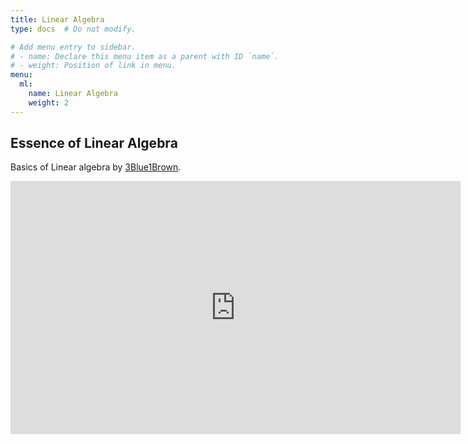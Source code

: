 ```yaml
---
title: Linear Algebra
type: docs  # Do not modify.

# Add menu entry to sidebar.
# - name: Declare this menu item as a parent with ID `name`.
# - weight: Position of link in menu.
menu:
  ml:
    name: Linear Algebra
    weight: 2
---
```


## Essence of Linear Algebra

Basics of Linear algebra by [3Blue1Brown](https://www.3blue1brown.com/). 

<iframe width="720" height="405" src="https://www.youtube.com/embed/videoseries?list=PLZHQObOWTQDPD3MizzM2xVFitgF8hE_ab" frameborder="0" allow="accelerometer; autoplay; encrypted-media; gyroscope; picture-in-picture" allowfullscreen></iframe>
